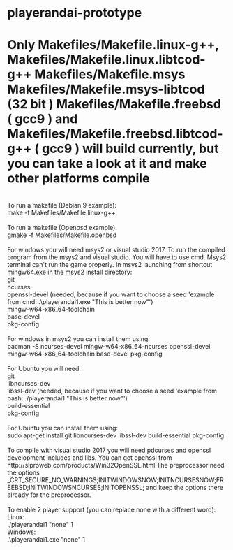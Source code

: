 # playerandai-prototype
<h1>Only Makefiles/Makefile.linux-g++, Makefiles/Makefile.linux.libtcod-g++ Makefiles/Makefile.msys Makefiles/Makefile.msys-libtcod (32 bit ) Makefiles/Makefile.freebsd ( gcc9 ) and Makefiles/Makefile.freebsd.libtcod-g++ ( gcc9 ) will build currently, but you can take a look at it and make other platforms compile</h1> <br />
To run a makefile (Debian 9 example): <br />
make -f Makefiles/Makefile.linux-g++ <br />
<br />
To run a makefile (Openbsd example): <br />
gmake -f Makefiles/Makefile.openbsd <br />
<br />
For windows you will need msys2 or visual studio 2017.  To run the compiled program from the msys2 and visual studio.  You will have to use cmd.  Msys2 terminal can't run the game properly.  In msys2 launching from shortcut mingw64.exe in the msys2 install directory: <br />
git <br />
ncurses <br />
openssl-devel (needed, because if you want to choose a seed 'example from cmd: .\playerandai1.exe "This is better now"') <br />
mingw-w64-x86_64-toolchain <br />
base-devel <br />
pkg-config <br />
<br />
For windows in msys2 you can install them using: <br />
pacman -S ncurses-devel mingw-w64-x86_64-ncurses openssl-devel mingw-w64-x86_64-toolchain base-devel pkg-config <br />
<br />
For Ubuntu you will need: <br />
git <br />
libncurses-dev <br />
libssl-dev (needed, because if you want to choose a seed 'example from bash: ./playerandai1 "This is better now"') <br />
build-essential <br />
pkg-config <br />
<br />
For Ubuntu you can install them using: <br />
sudo apt-get install git libncurses-dev libssl-dev build-essential pkg-config <br />
<br />
To compile with visual studio 2017 you will need pdcurses and openssl development includes and libs. You can get openssl from http://slproweb.com/products/Win32OpenSSL.html The preprocessor need the options 
_CRT_SECURE_NO_WARNINGS;INITWINDOWSNOW;INITNCURSESNOW;FREEBSD;INITWINDOWSNCURSES;INITOPENSSL; and keep the options there already for the preprocessor. <br />
<br />
To enable 2 player support (you can replace none with a different word): <br />
Linux: <br />
./playerandai1 "none" 1 <br />
Windows: <br />
.\playerandai1.exe "none" 1 <br />
<br />

